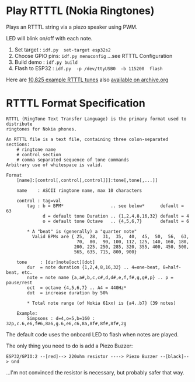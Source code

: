 # Play RTTTL (Nokia Ringtones)

Plays an RTTTL string via a piezo speaker using PWM.

LED will blink on/off with each note.

1. Set target : `idf.py  set-target esp32s2`
2. Choose GPIO pins: `idf.py menuconfig` ...see RTTTL Configuration
3. Build demo : `idf.py build`
4. Flash to ESP32 : `idf.py  -p /dev/ttyUSB0  -b 115200  flash`

Here are [10,825 example RTTTL tunes](https://picaxe.com/rtttl-ringtones-for-tune-command/)
also [available on archive.org](https://web.archive.org/web/20210414044550/https://picaxe.com/rtttl-ringtones-for-tune-command/)

# RTTTL Format Specification

```
RTTTL (RingTone Text Transfer Language) is the primary format used to distribute 
ringtones for Nokia phones. 

An RTTTL file is a text file, containing three colon-separated sections:
	# ringtone name
	# control section
	# comma separated sequence of tone commands
Arbitrary use of whitespace is valid.

Format
	[name]:[control[,control[,control]]]:tone[,tone[,...]]

	name    : ASCII ringtone name, max 10 characters

	control : tag=val
		tag : b = BPM*                  .. see below*      default = 63
		      d = default tone Duration .. {1,2,4,8,16,32} default = 4
		      o = default tone Octave   .. {4,5,6,7}       default = 6
			  
		* A "beat" is (generally) a "quarter note" 
		  Valid BPMs are { 25,  28,  31,  35,  40,  45,  50,  56,  63,
		                   70,  80,  90, 100, 112, 125, 140, 160, 180,
		                  200, 225, 250, 285, 320, 355, 400, 450, 500,
		                  565, 635, 715, 800, 900}

	tone     : [dur]note[oct][dot]
		dur  = note duration {1,2,4,8,16,32} .. 4=one-beat, 8=half-beat, etc.
		note = note name {a,a#,b,c,c#,d,d#,e,f,f#,g,g#,p} .. p = pause/rest
		oct  = octave {4,5,6,7} .. A4 = 440Hz*
		dot  = increase duration by 50%

		* Total note range (of Nokia 61xx) is {a4..b7} (39 notes)

	Example: 
		Simpsons : d=4,o=5,b=160 : 32p,c.6,e6,f#6,8a6,g.6,e6,c6,8a,8f#,8f#,8f#,2g
```

The default code uses the onboard LED to flash when notes are played.

The only thing you need to do is add a Piezo Buzzer:

`ESP32/GPIO:2 --[red]--> 220ohm resistor ----> Piezo Buzzer --[black]--> Gnd`

...I'm not convinced the resistor is necessary, but probably safer that way.

